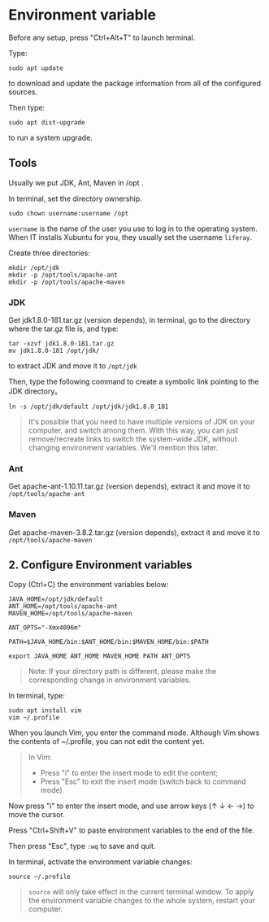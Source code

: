 # Environment variable

Before any setup, press "Ctrl+Alt+T" to launch terminal.

Type:

```
sudo apt update
```

to download and update the package information from all of the configured sources.

Then type:

```
sudo apt dist-upgrade
```

to run a system upgrade.

## Tools

Usually we put JDK, Ant, Maven in /opt .

In terminal, set the directory ownership.

```
sudo chown username:username /opt
```

`username` is the name of the user you use to log in to the operating system. When IT installs Xubuntu for you, they usually set the username `liferay`.

Create three directories:

```
mkdir /opt/jdk
mkdir -p /opt/tools/apache-ant
mkdir -p /opt/tools/apache-maven
```

### JDK

Get jdk1.8.0-181.tar.gz (version depends), in terminal, go to the directory where the tar.gz file is, and type:

```
tar -xzvf jdk1.8.0-181.tar.gz
mv jdk1.8.0-181 /opt/jdk/
```

to extract JDK and move it to `/opt/jdk`

Then, type the following command to create a symbolic link pointing to the JDK directory。

```
ln -s /opt/jdk/default /opt/jdk/jdk1.8.0_181
```

> It's possible that you need to have multiple versions of JDK on your computer, and switch among them. With this way, you can just remove/recreate links to switch the system-wide JDK, without changing environment variables. We'll mention this later.


### Ant 

Get apache-ant-1.10.11.tar.gz (version depends), extract it and move it to `/opt/tools/apache-ant`

### Maven

Get apache-maven-3.8.2.tar.gz (version depends), extract it and move it to `/opt/tools/apache-maven`

## 2. Configure Environment variables

Copy (Ctrl+C) the environment variables below:

```
JAVA_HOME=/opt/jdk/default
ANT_HOME=/opt/tools/apache-ant
MAVEN_HOME=/opt/tools/apache-maven

ANT_OPTS="-Xmx4096m"

PATH=$JAVA_HOME/bin:$ANT_HOME/bin:$MAVEN_HOME/bin:$PATH

export JAVA_HOME ANT_HOME MAVEN_HOME PATH ANT_OPTS
```

>Note: If your directory path is different, please make the corresponding change in environment variables.

In terminal, type:

```
sudo apt install vim
vim ~/.profile
```

When you launch Vim, you enter the command mode. Although Vim shows the contents of ~/.profile, you can not edit the content yet.

> In Vim:
> - Press "i" to enter the insert mode to edit the content;
> - Press "Esc" to exit the insert mode (switch back to command mode)

Now press "i" to enter the insert mode, and use arrow keys (↑ ↓ ← →) to move the cursor. 

Press "Ctrl+Shift+V" to paste environment variables to the end of the file.

Then press "Esc", type `:wq` to save and quit.

In terminal, activate the environment variable changes:

```
source ~/.profile
```

> `source` will only take effect in the current terminal window. To apply the environment variable changes to the whole system, restart your computer.